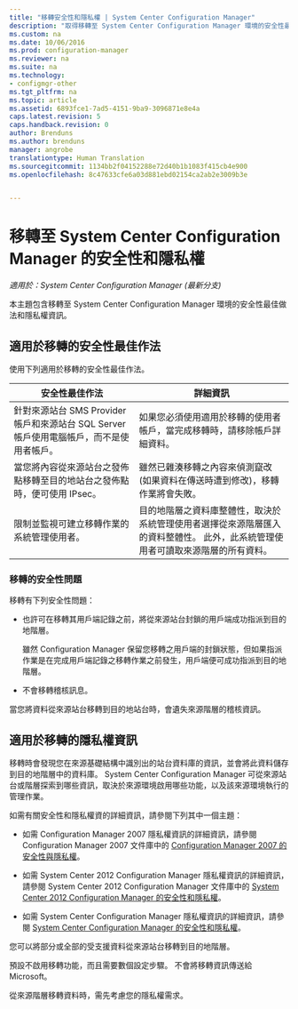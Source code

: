 ```yaml
---
title: "移轉安全性和隱私權 | System Center Configuration Manager"
description: "取得移轉至 System Center Configuration Manager 環境的安全性最佳做法和隱私權資訊。"
ms.custom: na
ms.date: 10/06/2016
ms.prod: configuration-manager
ms.reviewer: na
ms.suite: na
ms.technology:
- configmgr-other
ms.tgt_pltfrm: na
ms.topic: article
ms.assetid: 6893fce1-7ad5-4151-9ba9-3096871e8e4a
caps.latest.revision: 5
caps.handback.revision: 0
author: Brenduns
ms.author: brenduns
manager: angrobe
translationtype: Human Translation
ms.sourcegitcommit: 1134bb2f04152288e72d40b1b1083f415cb4e900
ms.openlocfilehash: 8c47633cfe6a03d881ebd02154ca2ab2e3009b3e


---
```

# <a name="security-and-privacy-for-migration-to-system-center-configuration-manager"></a>移轉至 System Center Configuration Manager 的安全性和隱私權

*適用於：System Center Configuration Manager (最新分支)*

本主題包含移轉至 System Center Configuration Manager 環境的安全性最佳做法和隱私權資訊。  

## <a name="security-best-practices-for-migration"></a>適用於移轉的安全性最佳作法  
 使用下列適用於移轉的安全性最佳作法。  

|安全性最佳作法|詳細資訊|  
|----------------------------|----------------------|  
|針對來源站台 SMS Provider 帳戶和來源站台 SQL Server 帳戶使用電腦帳戶，而不是使用者帳戶。|如果您必須使用適用於移轉的使用者帳戶，當完成移轉時，請移除帳戶詳細資料。|  
|當您將內容從來源站台之發佈點移轉至目的地站台之發佈點時，便可使用 IPsec。|雖然已雜湊移轉之內容來偵測竄改 (如果資料在傳送時遭到修改)，移轉作業將會失敗。|  
|限制並監視可建立移轉作業的系統管理使用者。|目的地階層之資料庫整體性，取決於系統管理使用者選擇從來源階層匯入的資料整體性。 此外，此系統管理使用者可讀取來源階層的所有資料。|  

### <a name="security-issues-for-migration"></a>移轉的安全性問題  
移轉有下列安全性問題：  

-   也許可在移轉其用戶端記錄之前，將從來源站台封鎖的用戶端成功指派到目的地階層。  

     雖然 Configuration Manager 保留您移轉之用戶端的封鎖狀態，但如果指派作業是在完成用戶端記錄之移轉作業之前發生，用戶端便可成功指派到目的地階層。  

-   不會移轉稽核訊息。  

當您將資料從來源站台移轉到目的地站台時，會遺失來源階層的稽核資訊。  

## <a name="privacy-information-for-migration"></a>適用於移轉的隱私權資訊  
 移轉時會發現您在來源基礎結構中識別出的站台資料庫的資訊，並會將此資料儲存到目的地階層中的資料庫。 System Center Configuration Manager 可從來源站台或階層探索到哪些資訊，取決於來源環境啟用哪些功能，以及該來源環境執行的管理作業。  

 如需有關安全性和隱私權資的詳細資訊，請參閱下列其中一個主題：  

-   如需 Configuration Manager 2007 隱私權資訊的詳細資訊，請參閱 Configuration Manager 2007 文件庫中的 [Configuration Manager 2007 的安全性與隱私權](http://go.microsoft.com/fwlink/p/?LinkId=216450)。  

-   如需 System Center 2012 Configuration Manager 隱私權資訊的詳細資訊，請參閱 System Center 2012 Configuration Manager 文件庫中的 [System Center 2012 Configuration Manager 的安全性和隱私權](https://technet.microsoft.com/library/gg682033.aspx)。  

-   如需 System Center Configuration Manager 隱私權資訊的詳細資訊，請參閱 [System Center Configuration Manager 的安全性和隱私權](../../core/plan-design/security/security-and-privacy.md)。  

您可以將部分或全部的受支援資料從來源站台移轉到目的地階層。  

預設不啟用移轉功能，而且需要數個設定步驟。 不會將移轉資訊傳送給 Microsoft。  

從來源階層移轉資料時，需先考慮您的隱私權需求。  



<!--HONumber=Nov16_HO1-->


